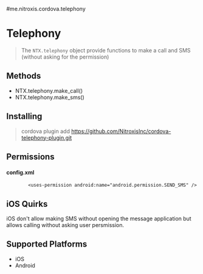 <!---
    Licensed to the Apache Software Foundation (ASF) under one
    or more contributor license agreements.  See the NOTICE file
    distributed with this work for additional information
    regarding copyright ownership.  The ASF licenses this file
    to you under the Apache License, Version 2.0 (the
    "License"); you may not use this file except in compliance
    with the License.  You may obtain a copy of the License at

      http://www.apache.org/licenses/LICENSE-2.0

    Unless required by applicable law or agreed to in writing,
    software distributed under the License is distributed on an
    "AS IS" BASIS, WITHOUT WARRANTIES OR CONDITIONS OF ANY
    KIND, either express or implied.  See the License for the
    specific language governing permissions and limitations
    under the License.
-->
#me.nitroxis.cordova.telephony

Telephony
======

> The `NTX.telephony` object provide functions to make a call and SMS (without asking for the permission)


Methods
-------

- NTX.telephony.make_call()
- NTX.telephony.make_sms()


Installing
----------
> cordova plugin add https://github.com/NitroxisInc/cordova-telephony-plugin.git


Permissions
-----------

#### config.xml

            <uses-permission android:name="android.permission.SEND_SMS" />


iOS Quirks
----------
iOS don't allow making SMS without opening the message application but allows calling without asking user persmission.


Supported Platforms
-------------------

- iOS
- Android

